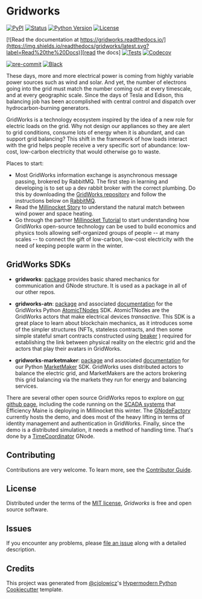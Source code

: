 # Gridworks

[![PyPI](https://img.shields.io/pypi/v/gridworks.svg)][pypi_]
[![Status](https://img.shields.io/pypi/status/gridworks.svg)][status]
[![Python Version](https://img.shields.io/pypi/pyversions/gridworks)][python version]
[![License](https://img.shields.io/pypi/l/gridworks)][license]

[![Read the documentation at https://gridworks.readthedocs.io/](https://img.shields.io/readthedocs/gridworks/latest.svg?label=Read%20the%20Docs)][read the docs]
[![Tests](https://github.com/thegridelectric/gridworks/workflows/Tests/badge.svg)][tests]
[![Codecov](https://codecov.io/gh/thegridelectric/gridworks/branch/main/graph/badge.svg)][codecov]

[![pre-commit](https://img.shields.io/badge/pre--commit-enabled-brightgreen?logo=pre-commit&logoColor=white)][pre-commit]
[![Black](https://img.shields.io/badge/code%20style-black-000000.svg)][black]

[pypi_]: https://pypi.org/project/gridworks/
[status]: https://pypi.org/project/gridworks/
[python version]: https://pypi.org/project/gridworks
[read the docs]: https://gridworks.readthedocs.io/
[tests]: https://github.com/thegridelectric/gridworks/actions?workflow=Tests
[codecov]: https://app.codecov.io/gh/thegridelectric/gridworks
[pre-commit]: https://github.com/pre-commit/pre-commit
[black]: https://github.com/psf/black

These days, more and more electrical power is coming from highly variable power sources such as wind and solar. And yet, the number of electrons going into the grid must match the number coming out: at every timescale, and at every geographic scale. Since the days of Tesla and Edison, this balancing job has been accomplished with central control and dispatch over hydrocarbon-burning generators.

GridWorks is a technology ecosystem inspired by the idea of a new role for electric loads on the grid. Why not design our appliances so they are alert to grid conditions, consume lots of energy when it is abundant, and can support grid balancing? This shift in the framework of how loads interact with the grid helps people receive a very specific sort of abundance: low-cost, low-carbon electricity that would otherwise go to waste.

Places to start:

- Most GridWorks information exchange is asynchronous message passing, brokered by RabbitMQ. The first step in learning and developing is to set up a dev rabbit broker with the correct plumbing. Do this by downloading the [GridWorks repository](https://github.com/thegridelectric/gridworks) and follow the instructions below on [RabbitMQ](#rabbitmq-infrastructure).
- Read the [Millinocket Story](https://gridworks.readthedocs.io/en/latest/millinocket-demo.html) to understand the natural match between wind power and space heating.
- Go through the partner [Millinocket Tutorial](https://gridworks.readthedocs.io/en/latest/millinocket-tutorial.html) to start understanding how GridWorks open-source technology can be used to build economics and physics tools allowing self-organized groups of people -- at many scales -- to connect the gift of low-carbon, low-cost electricity with the need of keeping people warm in the winter.

## GridWorks SDKs

- **gridworks**: [package](https://pypi.org/project/gridworks/) provides basic shared mechanics for communication and GNode structure. It is used as a package in all of our other repos.

- **gridworks-atn**: [package](https://pypi.org/project/gridworks-atn/) and associated [documentation](https://gridworks-atn.readthedocs.io/en/latest/) for the GridWorks Python [AtomicTNodes](https://gridworks.readthedocs.io/en/latest/atomic-t-node.html) SDK. AtomicTNodes are the GridWorks actors that make electrical devices _transactive_. This SDK is a great place to learn about blockchain mechanics, as it introduces some of the simpler structures (NFTs, stateless contracts, and then some simple stateful smart contracts constructed using [beaker](https://github.com/algorand-devrel/beaker) ) required for establishing the link between physical reality on the electric grid and the actors that play their avatars in GridWorks.

- **gridworks-marketmaker**: [package](https://pypi.org/project/gridworks-marketmaker/) and associated [documentation](https://gridworks-marketmaker.readthedocs.io/en/latest/) for our Python [MarketMaker](https://gridworks.readthedocs.io/en/latest/market-maker.html) SDK. GridWorks uses distributed actors to balance the electric grid, and MarketMakers are the actors brokering this grid balancing via the markets they run for energy and balancing services.

There are several other open source GridWorks repos to explore on [our github page](https://github.com/thegridelectric),
including the code running on the [SCADA systems](https://github.com/thegridelectric/gw-scada-spaceheat-python)
that Efficiency Maine is deploying in Millinocket this winter.
The [GNodeFactory](https://github.com/thegridelectric/g-node-factory) currently hosts the demo,
and does most of the heavy lifting in terms of identity management and authentication in GridWorks. Finally, since the demo
is a distributed simulation, it needs a method of handling time. That's done by a [TimeCoordinator](https://github.com/thegridelectric/gridworks-timecoordinator) GNode.

## Contributing

Contributions are very welcome.
To learn more, see the [Contributor Guide].

## License

Distributed under the terms of the [MIT license][license],
_Gridworks_ is free and open source software.

## Issues

If you encounter any problems,
please [file an issue] along with a detailed description.

## Credits

This project was generated from [@cjolowicz]'s [Hypermodern Python Cookiecutter] template.

[@cjolowicz]: https://github.com/cjolowicz
[pypi]: https://pypi.org/
[hypermodern python cookiecutter]: https://github.com/cjolowicz/cookiecutter-hypermodern-python
[file an issue]: https://github.com/thegridelectric/gridworks/issues
[pip]: https://pip.pypa.io/

<!-- github-only -->

[license]: https://github.com/thegridelectric/gridworks/blob/main/LICENSE
[contributor guide]: https://github.com/thegridelectric/gridworks/blob/main/CONTRIBUTING.md
[command-line reference]: https://gridworks.readthedocs.io/en/latest/usage.html
